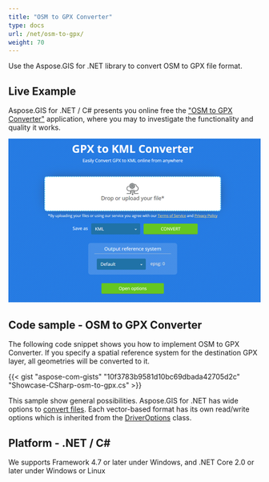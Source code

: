 ```yaml
---
title: "OSM to GPX Converter"
type: docs
url: /net/osm-to-gpx/
weight: 70
---
```


Use the Aspose.GIS for .NET library to convert OSM to GPX file format.

## **Live Example**

Aspose.GIS for .NET / C# presents you online free the ["OSM to GPX Converter"](https://products.aspose.app/gis/conversion/osm-to-gpx) application, where you may to investigate the functionality and quality it works.

![OSM to GPX Converter App](conversion.png)

## **Code sample - OSM to GPX Converter**

The following code snippet shows you how to implement OSM to GPX Converter. If you specify a spatial reference system for the destination GPX layer, all geometries will be converted to it. 

{{< gist "aspose-com-gists" "10f3783b9581d10bc69dbada42705d2c" "Showcase-CSharp-osm-to-gpx.cs" >}}

This sample show general possibilities. Aspose.GIS for .NET has wide options to [convert files](https://docs.aspose.com/gis/net/vector-layers/). Each vector-based format has its own read/write options which is inherited from the [DriverOptions](https://apireference.aspose.com/gis/net/aspose.gis/driveroptions) class.

## **Platform - .NET / C#**

We supports Framework 4.7 or later under Windows, and .NET Core 2.0 or later under Windows or Linux
